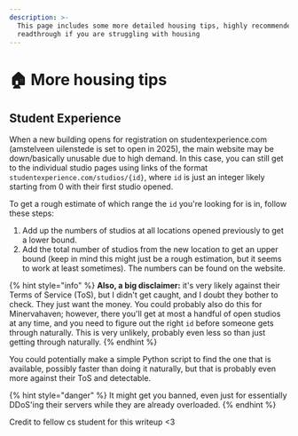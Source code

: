 ```yaml
---
description: >-
  This page includes some more detailed housing tips, highly recommended
  readthrough if you are struggling with housing
---
```


# 🏠 More housing tips

## Student Experience

When a new building opens for registration on studentexperience.com (amstelveen uilenstede is set to open in 2025), the main website may be down/basically unusable due to high demand. In this case, you can still get to the individual studio pages using links of the format `studentexperience.com/studios/{id}`, where `id` is just an integer likely starting from 0 with their first studio opened.

To get a rough estimate of which range the `id` you're looking for is in, follow these steps:

1. Add up the numbers of studios at all locations opened previously to get a lower bound.
2. Add the total number of studios from the new location to get an upper bound (keep in mind this might just be a rough estimation, but it seems to work at least sometimes). The numbers can be found on the website.

{% hint style="info" %}
**Also, a big disclaimer:** it's very likely against their Terms of Service (ToS), but I didn't get caught, and I doubt they bother to check. They just want the money. You could probably also do this for Minervahaven; however, there you'll get at most a handful of open studios at any time, and you need to figure out the right `id` before someone gets through naturally. This is very unlikely, probably even less so than just getting through naturally.
{% endhint %}

You could potentially make a simple Python script to find the one that is available, possibly faster than doing it naturally, but that is probably even more against their ToS and detectable.&#x20;

{% hint style="danger" %}
It might get you banned, even just for essentially DDoS'ing their servers while they are already overloaded.
{% endhint %}

Credit to fellow cs student for this writeup <3&#x20;
